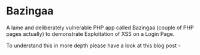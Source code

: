 # Bazingaa
A lame and deliberately vulnerable PHP app called Bazingaa (couple of PHP pages actually) to demonstrate Exploitation of XSS on a Login Page.

To understand this in more depth please have a look at this blog post -

